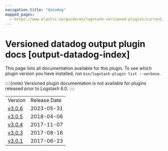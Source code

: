 ```yaml
---
navigation_title: "datadog"
mapped_pages:
  - https://www.elastic.co/guide/en/logstash-versioned-plugins/current/output-datadog-index.html
---
```


# Versioned datadog output plugin docs [output-datadog-index]


This page lists all documentation available for this plugin.  To see which plugin version you have installed, run `bin/logstash-plugin list --verbose`.

::::{note}
Versioned plugin documentation is not available for plugins released prior to Logstash 6.0.
::::


|     |     |
| --- | --- |
| Version | Release Date |
| [v3.0.6](v3-0-6-plugins-outputs-datadog.md) | 2023-05-31 |
| [v3.0.5](v3-0-5-plugins-outputs-datadog.md) | 2018-04-06 |
| [v3.0.4](v3-0-4-plugins-outputs-datadog.md) | 2017-11-07 |
| [v3.0.3](v3-0-3-plugins-outputs-datadog.md) | 2017-08-16 |
| [v3.0.1](v3-0-1-plugins-outputs-datadog.md) | 2017-06-23 |






